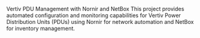 Vertiv PDU Management with Nornir and NetBox
This project provides automated configuration and monitoring capabilities for Vertiv Power Distribution Units (PDUs) using Nornir for network automation and NetBox for inventory management.